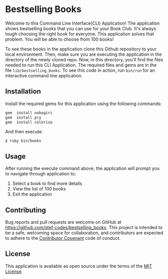 # Bestselling Books

Welcome to this Command Line Interface(CLI) Application! The application shows bestselling books that you can use for your Book Club. It's always tough choosing the right book for everyone. This application solves that problem. You will be able to choose from 100 books! 

To see these books in the application clone this Github repository to your local environment. Then, make sure you are executing the application in the directory of the newly cloned repo. Now, in this directory, you'll find the files needed to run this CLI Application. The required files and gems are in the file `lib/bestselling_books`. To see this code in action, run `bin/run` for an interactive command line application.

## Installation

Install the required gems for this application using the following commands:

```ruby
gem  install nokogiri
gem  install pry
gem  install colorize
```

And then execute:

    $ ruby bin/books


## Usage

After running the execute command above, the application will prompt you to navigate through application to: 
1. Select a book to find more details
2. View the list of 100 books 
3. Exit the application 

## Contributing

Bug reports and pull requests are welcome on GitHub at https://github.com/stef-codes/bestselling_books. This project is intended to be a safe, welcoming space for collaboration, and contributors are expected to adhere to the [Contributor Covenant](http://contributor-covenant.org) code of conduct.

## License

This application is available as open source under the terms of the [MIT License](https://opensource.org/licenses/MIT).
